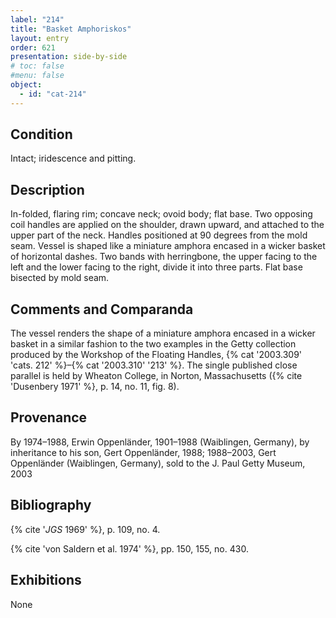 ```yaml
---
label: "214"
title: "Basket Amphoriskos"
layout: entry
order: 621
presentation: side-by-side
# toc: false
#menu: false 
object:
  - id: "cat-214"
---
```


## Condition

Intact; iridescence and pitting.

## Description

In-folded, flaring rim; concave neck; ovoid body; flat base. Two opposing coil handles are applied on the shoulder, drawn upward, and attached to the upper part of the neck. Handles positioned at 90 degrees from the mold seam. Vessel is shaped like a miniature amphora encased in a wicker basket of horizontal dashes. Two bands with herringbone, the upper facing to the left and the lower facing to the right, divide it into three parts. Flat base bisected by mold seam.

## Comments and Comparanda

The vessel renders the shape of a miniature amphora encased in a wicker basket in a similar fashion to the two examples in the Getty collection produced by the Workshop of the Floating Handles, {% cat '2003.309' 'cats. 212' %}–{% cat '2003.310' '213' %}. The single published close parallel is held by Wheaton College, in Norton, Massachusetts ({% cite 'Dusenbery 1971' %}, p. 14, no. 11, fig. 8).

## Provenance

By 1974–1988, Erwin Oppenländer, 1901–1988 (Waiblingen, Germany), by inheritance to his son, Gert Oppenländer, 1988; 1988–2003, Gert Oppenländer (Waiblingen, Germany), sold to the J. Paul Getty Museum, 2003

## Bibliography

{% cite '*JGS* 1969' %}, p. 109, no. 4.

{% cite 'von Saldern et al. 1974' %}, pp. 150, 155, no. 430.

## Exhibitions

None